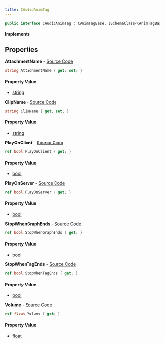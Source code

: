 ```yaml
---
title: CAudioAnimTag
---
```


```csharp
public interface CAudioAnimTag : CAnimTagBase, ISchemaClass<CAnimTagBase>, ISchemaClass<CAudioAnimTag>, ISchemaField, ISchemaClass, INativeHandle
```

#### Implements

## Properties

**AttachmentName** - [Source Code](https://github.com/swiftly-solution/swiftlys2/blob/main/managed/src/SwiftlyS2.Generated/Schemas/Interfaces/CAudioAnimTag.cs#L18)

```csharp
string AttachmentName { get; set; }
```

#### Property Value

- [string](https://learn.microsoft.com/dotnet/api/system.string)

**ClipName** - [Source Code](https://github.com/swiftly-solution/swiftlys2/blob/main/managed/src/SwiftlyS2.Generated/Schemas/Interfaces/CAudioAnimTag.cs#L16)

```csharp
string ClipName { get; set; }
```

#### Property Value

- [string](https://learn.microsoft.com/dotnet/api/system.string)

**PlayOnClient** - [Source Code](https://github.com/swiftly-solution/swiftlys2/blob/main/managed/src/SwiftlyS2.Generated/Schemas/Interfaces/CAudioAnimTag.cs#L28)

```csharp
ref bool PlayOnClient { get; }
```

#### Property Value

- [bool](https://learn.microsoft.com/dotnet/api/system.boolean)

**PlayOnServer** - [Source Code](https://github.com/swiftly-solution/swiftlys2/blob/main/managed/src/SwiftlyS2.Generated/Schemas/Interfaces/CAudioAnimTag.cs#L26)

```csharp
ref bool PlayOnServer { get; }
```

#### Property Value

- [bool](https://learn.microsoft.com/dotnet/api/system.boolean)

**StopWhenGraphEnds** - [Source Code](https://github.com/swiftly-solution/swiftlys2/blob/main/managed/src/SwiftlyS2.Generated/Schemas/Interfaces/CAudioAnimTag.cs#L24)

```csharp
ref bool StopWhenGraphEnds { get; }
```

#### Property Value

- [bool](https://learn.microsoft.com/dotnet/api/system.boolean)

**StopWhenTagEnds** - [Source Code](https://github.com/swiftly-solution/swiftlys2/blob/main/managed/src/SwiftlyS2.Generated/Schemas/Interfaces/CAudioAnimTag.cs#L22)

```csharp
ref bool StopWhenTagEnds { get; }
```

#### Property Value

- [bool](https://learn.microsoft.com/dotnet/api/system.boolean)

**Volume** - [Source Code](https://github.com/swiftly-solution/swiftlys2/blob/main/managed/src/SwiftlyS2.Generated/Schemas/Interfaces/CAudioAnimTag.cs#L20)

```csharp
ref float Volume { get; }
```

#### Property Value

- [float](https://learn.microsoft.com/dotnet/api/system.single)

